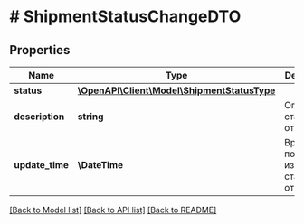 # # ShipmentStatusChangeDTO

## Properties

Name | Type | Description | Notes
------------ | ------------- | ------------- | -------------
**status** | [**\OpenAPI\Client\Model\ShipmentStatusType**](ShipmentStatusType.md) |  | [optional]
**description** | **string** | Описание статуса отгрузки. | [optional]
**update_time** | **\DateTime** | Время последнего изменения статуса отгрузки. | [optional]

[[Back to Model list]](../../README.md#models) [[Back to API list]](../../README.md#endpoints) [[Back to README]](../../README.md)
